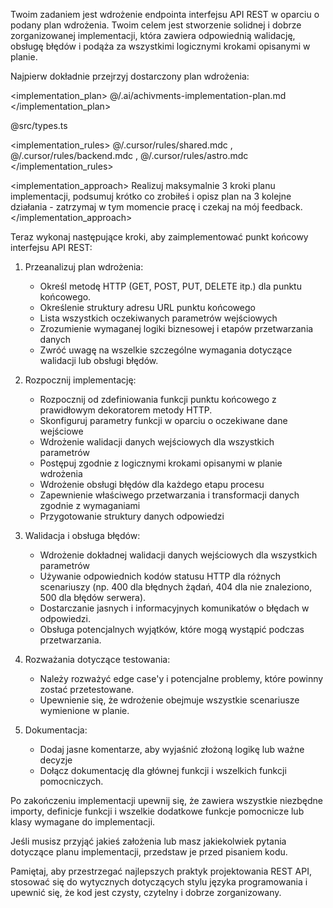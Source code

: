 Twoim zadaniem jest wdrożenie endpointa interfejsu API REST w oparciu o podany plan wdrożenia. Twoim celem jest stworzenie solidnej i dobrze zorganizowanej implementacji, która zawiera odpowiednią walidację, obsługę błędów i podąża za wszystkimi logicznymi krokami opisanymi w planie.

Najpierw dokładnie przejrzyj dostarczony plan wdrożenia:

<implementation_plan>
@/.ai/achivments-implementation-plan.md
</implementation_plan>

<types>
@src/types.ts
</types>

<implementation_rules>
@/.cursor/rules/shared.mdc , @/.cursor/rules/backend.mdc , @/.cursor/rules/astro.mdc
</implementation_rules>

<implementation_approach>
Realizuj maksymalnie 3 kroki planu implementacji, podsumuj krótko co zrobiłeś i opisz plan na 3 kolejne działania - zatrzymaj w tym momencie pracę i czekaj na mój feedback.
</implementation_approach>

Teraz wykonaj następujące kroki, aby zaimplementować punkt końcowy interfejsu API REST:

1. Przeanalizuj plan wdrożenia:
    - Określ metodę HTTP (GET, POST, PUT, DELETE itp.) dla punktu końcowego.
    - Określenie struktury adresu URL punktu końcowego
    - Lista wszystkich oczekiwanych parametrów wejściowych
    - Zrozumienie wymaganej logiki biznesowej i etapów przetwarzania danych
    - Zwróć uwagę na wszelkie szczególne wymagania dotyczące walidacji lub obsługi błędów.

2. Rozpocznij implementację:
    - Rozpocznij od zdefiniowania funkcji punktu końcowego z prawidłowym dekoratorem metody HTTP.
    - Skonfiguruj parametry funkcji w oparciu o oczekiwane dane wejściowe
    - Wdrożenie walidacji danych wejściowych dla wszystkich parametrów
    - Postępuj zgodnie z logicznymi krokami opisanymi w planie wdrożenia
    - Wdrożenie obsługi błędów dla każdego etapu procesu
    - Zapewnienie właściwego przetwarzania i transformacji danych zgodnie z wymaganiami
    - Przygotowanie struktury danych odpowiedzi

3. Walidacja i obsługa błędów:
    - Wdrożenie dokładnej walidacji danych wejściowych dla wszystkich parametrów
    - Używanie odpowiednich kodów statusu HTTP dla różnych scenariuszy (np. 400 dla błędnych żądań, 404 dla nie znaleziono, 500 dla błędów serwera).
    - Dostarczanie jasnych i informacyjnych komunikatów o błędach w odpowiedzi.
    - Obsługa potencjalnych wyjątków, które mogą wystąpić podczas przetwarzania.

4. Rozważania dotyczące testowania:
    - Należy rozważyć edge case'y i potencjalne problemy, które powinny zostać przetestowane.
    - Upewnienie się, że wdrożenie obejmuje wszystkie scenariusze wymienione w planie.

5. Dokumentacja:
    - Dodaj jasne komentarze, aby wyjaśnić złożoną logikę lub ważne decyzje
    - Dołącz dokumentację dla głównej funkcji i wszelkich funkcji pomocniczych.

Po zakończeniu implementacji upewnij się, że zawiera wszystkie niezbędne importy, definicje funkcji i wszelkie dodatkowe funkcje pomocnicze lub klasy wymagane do implementacji.

Jeśli musisz przyjąć jakieś założenia lub masz jakiekolwiek pytania dotyczące planu implementacji, przedstaw je przed pisaniem kodu.

Pamiętaj, aby przestrzegać najlepszych praktyk projektowania REST API, stosować się do wytycznych dotyczących stylu języka programowania i upewnić się, że kod jest czysty, czytelny i dobrze zorganizowany.